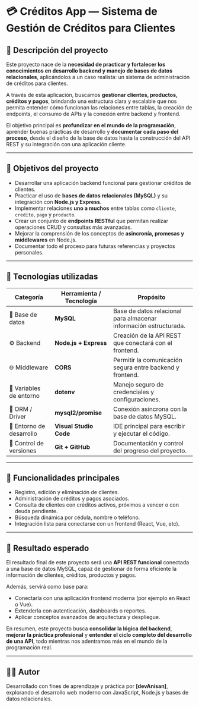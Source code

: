 # 💳 Créditos App — Sistema de Gestión de Créditos para Clientes

## 🧠 Descripción del proyecto

Este proyecto nace de la **necesidad de practicar y fortalecer los conocimientos en desarrollo backend y manejo de bases de datos relacionales**, aplicándolos a un caso realista: un sistema de administración de créditos para clientes.  

A través de esta aplicación, buscamos **gestionar clientes, productos, créditos y pagos**, brindando una estructura clara y escalable que nos permita entender cómo funcionan las relaciones entre tablas, la creación de endpoints, el consumo de APIs y la conexión entre backend y frontend.

El objetivo principal es **profundizar en el mundo de la programación**, aprender buenas prácticas de desarrollo y **documentar cada paso del proceso**, desde el diseño de la base de datos hasta la construcción del API REST y su integración con una aplicación cliente.

---

## 🎯 Objetivos del proyecto

- Desarrollar una aplicación backend funcional para gestionar créditos de clientes.
- Practicar el uso de **bases de datos relacionales (MySQL)** y su integración con **Node.js y Express**.
- Implementar relaciones **uno a muchos** entre tablas como `cliente`, `credito`, `pago` y `producto`.
- Crear un conjunto de **endpoints RESTful** que permitan realizar operaciones CRUD y consultas más avanzadas.
- Mejorar la comprensión de los conceptos de **asincronía, promesas y middlewares** en Node.js.
- Documentar todo el proceso para futuras referencias y proyectos personales.

---

## 🧩 Tecnologías utilizadas

| Categoría | Herramienta / Tecnología | Propósito |
|------------|---------------------------|------------|
| 🧮 Base de datos | **MySQL** | Base de datos relacional para almacenar información estructurada. |
| ⚙️ Backend | **Node.js + Express** | Creación de la API REST que conectará con el frontend. |
| 🌐 Middleware | **CORS** | Permitir la comunicación segura entre backend y frontend. |
| 🔐 Variables de entorno | **dotenv** | Manejo seguro de credenciales y configuraciones. |
| 🧠 ORM / Driver | **mysql2/promise** | Conexión asíncrona con la base de datos MySQL. |
| 💾 Entorno de desarrollo | **Visual Studio Code** | IDE principal para escribir y ejecutar el código. |
| 🔧 Control de versiones | **Git + GitHub** | Documentación y control del progreso del proyecto. |


---

## 🧾 Funcionalidades principales

- Registro, edición y eliminación de clientes.
- Administración de créditos y pagos asociados.
- Consulta de clientes con créditos activos, próximos a vencer o con deuda pendiente.
- Búsqueda dinámica por cédula, nombre o teléfono.
- Integración lista para conectarse con un frontend (React, Vue, etc).

---

## 🚀 Resultado esperado

El resultado final de este proyecto será una **API REST funcional** conectada a una base de datos MySQL, capaz de gestionar de forma eficiente la información de clientes, créditos, productos y pagos.  

Además, servirá como base para:
- Conectarla con una aplicación frontend moderna (por ejemplo en React o Vue).
- Extenderla con autenticación, dashboards o reportes.
- Aplicar conceptos avanzados de arquitectura y despliegue.

En resumen, este proyecto busca **consolidar la lógica del backend**, **mejorar la práctica profesional** y **entender el ciclo completo del desarrollo de una API**, todo mientras nos adentramos más en el mundo de la programación real.

---

## 👨‍💻 Autor

Desarrollado con fines de aprendizaje y práctica por **[devAnisan]**, explorando el desarrollo web moderno con JavaScript, Node.js y bases de datos relacionales.

